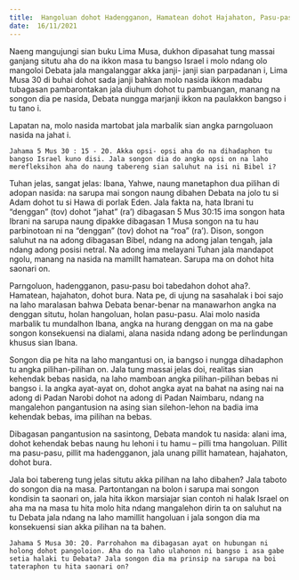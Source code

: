 ```yaml
---
title:  Hangoluan dohot Hadengganon, Hamatean dohot Hajahaton, Pasu-pasu manang Bura
date:  16/11/2021
---
```


Naeng mangujungi sian buku Lima Musa, dukhon dipasahat tung massai ganjang situtu aha do na ikkon masa tu bangso Israel i molo ndang olo mangoloi Debata jala mangalanggar akka janji- janji sian parpadanan i, Lima Musa 30 di buhai dohot sada janji bahkan molo nasida ikkon madabu tubagasan pambarontakan jala diuhum dohot tu pambuangan, manang na songon dia pe nasida, Debata nungga marjanji ikkon na paulakkon bangso i tu tano i.

Lapatan na, molo nasida martobat jala marbalik sian angka parngoluaon nasida na jahat i.

`Jahama 5 Mus 30 : 15 - 20. Akka opsi- opsi aha do na dihadaphon tu bangso Israel kuno disi. Jala songon dia do angka opsi on na laho merefleksihon aha do naung tabereng sian saluhut na isi ni Bibel i?`

Tuhan jelas, sangat jelas: Ibana, Yahwe, naung manetaphon dua pilihan di adopan nasida: na sarupa mai songon naung dibahen Debata na jolo tu si Adam dohot tu si Hawa di porlak Eden. Jala fakta na, hata Ibrani tu “denggan” (tov) dohot “jahat” (ra’) dibagasan 5 Mus 30:15 ima songon hata Ibrani na sarupa naung dipakke dibagasan 1 Musa  songon na tu hau parbinotoan ni na “denggan” (tov) dohot na “roa” (ra’). Dison, songon saluhut na na adong dibagasan Bibel, ndang na adong jalan tengah, jala ndang adong posisi netral. Na adong ima melayani Tuhan jala mandapot ngolu, manang na nasida na mamillt hamatean. Sarupa ma on dohot hita saonari on.

Parngoluon, hadengganon, pasu-pasu boi tabedahon dohot aha?. Hamatean, hajahaton, dohot bura. Nata pe, di ujung na sasahalak i boi sajo na laho maralasan bahwa Debata benar-benar na manawarhon angka na denggan situtu, holan hangoluan, holan pasu-pasu. Alai molo nasida marbalik tu mundalhon Ibana, angka na hurang denggan on ma na gabe songon konsekuensi na dialami, alana nasida ndang adong be perlindungan khusus sian Ibana.

Songon dia pe hita na laho mangantusi on, ia bangso i nungga dihadaphon tu angka pilihan-pilihan on. Jala tung massai jelas doi, realitas sian kehendak bebas nasida, na laho mamboan angka pilihan-pilihan bebas ni bangso i. Ia angka ayat-ayat on, dohot angka ayat na bahat na asing nai na adong di Padan Narobi dohot na adong di Padan Naimbaru, ndang na mangalehon pangantusion na asing sian silehon-lehon na badia ima kehendak bebas, ima pilihan na bebas.

Dibagasan pangantusion na sasintong, Debata mandok tu nasida: alani ima, dohot kehendak bebas naung hu lehoni i tu hamu – pilli tma hangoluan. Pillit ma pasu-pasu, pillit ma hadengganon, jala unang pillit hamatean, hajahaton, dohot bura.

Jala boi tabereng tung jelas situtu akka pilihan na laho dibahen? Jala taboto do songon dia na masa. Partontangan na bolon i sarupa mai songon kondisin ta saonari on, jala hita ikkon marsiajar sian contoh ni halak Israel on aha ma na masa tu hita molo hita ndang mangalehon dirin ta on saluhut na tu Debata jala ndang na laho mamillit hangoluan i jala songon dia ma konsekuensi sian akka pilihan na ta bahen.

`Jahama 5 Musa 30: 20. Parrohahon ma dibagasan ayat on hubungan ni holong dohot pangoloion. Aha do na laho ulahonon ni bangso i asa gabe setia halaki tu Debata? Jala songon dia ma prinsip na sarupa na boi tateraphon tu hita saonari on?`